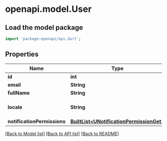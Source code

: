 # openapi.model.User

## Load the model package
```dart
import 'package:openapi/api.dart';
```

## Properties
Name | Type | Description | Notes
------------ | ------------- | ------------- | -------------
**id** | **int** |  | 
**email** | **String** |  | 
**fullName** | **String** |  | [optional] 
**locale** | **String** |  | [optional] [default to 'ru']
**notificationPermissions** | [**BuiltList&lt;UNotificationPermissionGet&gt;**](UNotificationPermissionGet.md) |  | 

[[Back to Model list]](../README.md#documentation-for-models) [[Back to API list]](../README.md#documentation-for-api-endpoints) [[Back to README]](../README.md)


